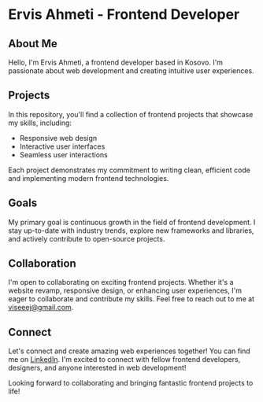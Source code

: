 # Ervis Ahmeti - Frontend Developer

## About Me

Hello, I'm Ervis Ahmeti, a frontend developer based in Kosovo. I'm passionate about web development and creating intuitive user experiences.

## Projects

In this repository, you'll find a collection of frontend projects that showcase my skills, including:
- Responsive web design
- Interactive user interfaces
- Seamless user interactions

Each project demonstrates my commitment to writing clean, efficient code and implementing modern frontend technologies.

## Goals

My primary goal is continuous growth in the field of frontend development. I stay up-to-date with industry trends, explore new frameworks and libraries, and actively contribute to open-source projects.

## Collaboration

I'm open to collaborating on exciting frontend projects. Whether it's a website revamp, responsive design, or enhancing user experiences, I'm eager to collaborate and contribute my skills. Feel free to reach out to me at [viseeej@gmail.com](mailto:viseeej@gmail.com).

## Connect

Let's connect and create amazing web experiences together! You can find me on [LinkedIn](https://www.linkedin.com/in/ervis-ahmeti-75a377263/). I'm excited to connect with fellow frontend developers, designers, and anyone interested in web development!

Looking forward to collaborating and bringing fantastic frontend projects to life!
